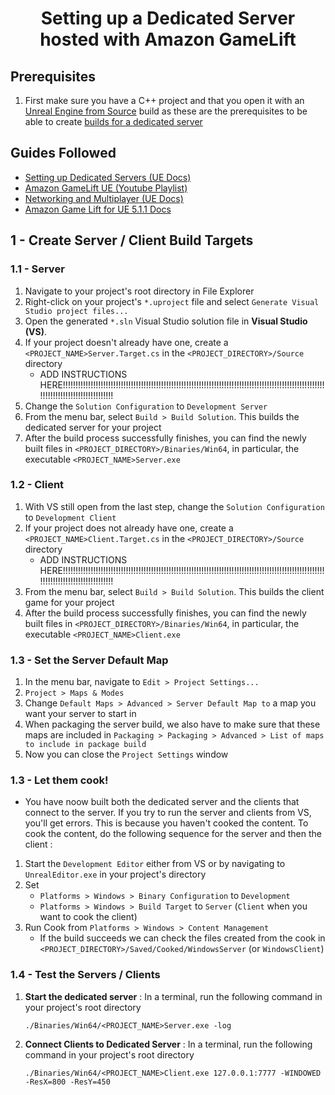 <h1 align = "center"> Setting up a Dedicated Server hosted with Amazon GameLift </h1>

## Prerequisites
1. First make sure you have a C++ project and that you open it with an [Unreal Engine from Source]() build as these are the prerequisites to be able to create [builds for a dedicated server](https://docs.unrealengine.com/5.1/en-US/setting-up-dedicated-servers-in-unreal-engine/#tutorial)

## Guides Followed
- [Setting up Dedicated Servers (UE Docs)](https://docs.unrealengine.com/5.1/en-US/setting-up-dedicated-servers-in-unreal-engine/)
- [Amazon GameLift UE (Youtube Playlist)](https://www.youtube.com/watch?v=3_iBuko39JA&list=PLuGWzrvNze7LEn4db8h3Jl325-asqqgP2&index=1&pp=iAQB)
- [Networking and Multiplayer (UE Docs)](https://docs.unrealengine.com/5.1/en-US/networking-and-multiplayer-in-unreal-engine/)
- [Amazon Game Lift for UE 5.1.1 Docs](https://docs.aws.amazon.com/gamelift/latest/developerguide/integration-engines-setup-unreal.html)

## 1 - Create Server / Client Build Targets
### 1.1 - Server
1. Navigate to your project's root directory in File Explorer
2. Right-click on your project's `*.uproject` file and select `Generate Visual Studio project files...`
3. Open the generated `*.sln` Visual Studio solution file in **Visual Studio (VS)**. 
4. If your project doesn't already have one, create a `<PROJECT_NAME>Server.Target.cs` in the `<PROJECT_DIRECTORY>/Source` directory
    - ADD INSTRUCTIONS HERE!!!!!!!!!!!!!!!!!!!!!!!!!!!!!!!!!!!!!!!!!!!!!!!!!!!!!!!!!!!!!!!!!!!!!!!!!!!!!!!!!!!!!!!!!!!!!!!!!!!!!!!!!!!!!!!!!!!!!!!!!!!!!!!!!!!!!
5. Change the `Solution Configuration` to `Development Server`
6. From the menu bar, select `Build > Build Solution`. This builds the dedicated server for your project
7. After the build process successfully finishes, you can find the newly built files in `<PROJECT_DIRECTORY>/Binaries/Win64`, in particular, the executable `<PROJECT_NAME>Server.exe`
### 1.2 - Client
1. With VS still open from the last step, change the `Solution Configuration` to `Development Client`
2. If your project does not already have one, create a `<PROJECT_NAME>Client.Target.cs` in the `<PROJECT_DIRECTORY>/Source` directory
    - ADD INSTRUCTIONS HERE!!!!!!!!!!!!!!!!!!!!!!!!!!!!!!!!!!!!!!!!!!!!!!!!!!!!!!!!!!!!!!!!!!!!!!!!!!!!!!!!!!!!!!!!!!!!!!!!!!!!!!!!!!!!!!!!!!!!!!!!!!!!!!!!!!!!!
3. From the menu bar, select `Build > Build Solution`. This builds the client game for your project
4. After the build process successfully finishes, you can find the newly built files in `<PROJECT_DIRECTORY>/Binaries/Win64`, in particular, the executable `<PROJECT_NAME>Client.exe`

### 1.3 - Set the Server Default Map

1. In the menu bar, navigate to `Edit > Project Settings...`
2. `Project > Maps & Modes`
3. Change `Default Maps > Advanced > Server Default Map to` a map you want your server to start in
4. When packaging the server build, we also have to make sure that these maps are included in `Packaging > Packaging > Advanced > List of maps to include in package build`
5. Now you can close the `Project Settings` window

### 1.3 - Let them cook!
- You have noow built both the dedicated server and the clients that connect to the server. If you try to run the server and clients from VS, you'll get errors. This is because you haven't cooked the content. To cook the content, do the following sequence for the server and then the client :
1. Start the `Development Editor` either from VS or by navigating to `UnrealEditor.exe` in your project's directory
2. Set 
    - `Platforms > Windows > Binary Configuration` to `Development`
    - `Platforms > Windows > Build Target` to `Server` (`Client` when you want to cook the client)
3. Run Cook from `Platforms > Windows > Content Management`
    - If the build succeeds we can check the files created from the cook in `<PROJECT_DIRECTORY>/Saved/Cooked/WindowsServer` (or `WindowsClient`)

### 1.4 - Test the Servers / Clients
1. **Start the dedicated server** : In a terminal, run the following command in your project's root directory
    ```
    ./Binaries/Win64/<PROJECT_NAME>Server.exe -log
    ```
2. **Connect Clients to Dedicated Server** : In a terminal, run the following command in your project's root directory
    ```
    ./Binaries/Win64/<PROJECT_NAME>Client.exe 127.0.0.1:7777 -WINDOWED -ResX=800 -ResY=450
    ```